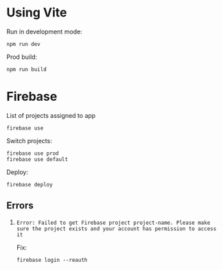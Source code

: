 # Using Vite

Run in development mode:

```
npm run dev
```

Prod build:

```
npm run build
```

# Firebase

List of projects assigned to app

```
firebase use
```

Switch projects:

```
firebase use prod
firebase use default
```

Deploy:

```
firebase deploy
```

## Errors

1) `Error: Failed to get Firebase project project-name. Please make sure the project exists and your account has permission to access it`

    Fix: 
    
    ```
    firebase login --reauth
    ```
